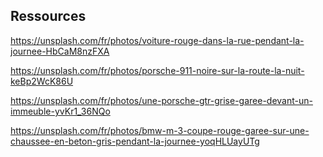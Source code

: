 ## Ressources

https://unsplash.com/fr/photos/voiture-rouge-dans-la-rue-pendant-la-journee-HbCaM8nzFXA

https://unsplash.com/fr/photos/porsche-911-noire-sur-la-route-la-nuit-keBp2WcK86U

https://unsplash.com/fr/photos/une-porsche-gtr-grise-garee-devant-un-immeuble-yvKr1_36NQo

https://unsplash.com/fr/photos/bmw-m-3-coupe-rouge-garee-sur-une-chaussee-en-beton-gris-pendant-la-journee-yoqHLUayUTg
